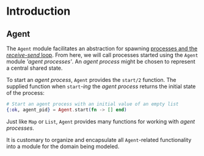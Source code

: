 # Introduction

## Agent

The `Agent` module facilitates an abstraction for spawning [processes and the *receive-send* loop](https://exercism.org/tracks/elixir/concepts/processes). From here, we will call processes started using the `Agent` module *'agent processes'*. An *agent process* might be chosen to represent a central shared state.

To start an *agent process*, `Agent` provides the `start/2` function. The supplied function when `start`*-ing* the *agent process* returns the initial state of the process:

``` elixir
# Start an agent process with an initial value of an empty list
{:ok, agent_pid} = Agent.start(fn -> [] end)
```

Just like `Map` or `List`, `Agent` provides many functions for working with *agent processes*.

It is customary to organize and encapsulate all `Agent`-related functionality into a module for the domain being modeled.
